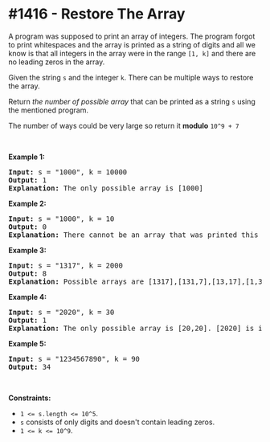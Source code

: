 # \#1416 - Restore The Array
<p>A program was supposed to print an array of integers. The program forgot to print whitespaces and the array is printed as a string of digits and all we know is that all integers in the array were in the range&nbsp;<code>[1, k]</code>&nbsp;and there are no leading zeros in the array.</p>

<p>Given the string <code>s</code> and the integer <code>k</code>. There can be multiple ways to restore the array.</p>

<p>Return <em>the number of possible array</em> that can be printed as a string <code>s</code>&nbsp;using the mentioned program.</p>

<p>The number of ways could be very large so return it <strong>modulo</strong> <code>10^9 + 7</code></p>

<p>&nbsp;</p>
<p><strong>Example 1:</strong></p>

<pre>
<strong>Input:</strong> s = &quot;1000&quot;, k = 10000
<strong>Output:</strong> 1
<strong>Explanation:</strong> The only possible array is [1000]
</pre>

<p><strong>Example 2:</strong></p>

<pre>
<strong>Input:</strong> s = &quot;1000&quot;, k = 10
<strong>Output:</strong> 0
<strong>Explanation:</strong> There cannot be an array that was printed this way and has all integer &gt;= 1 and &lt;= 10.
</pre>

<p><strong>Example 3:</strong></p>

<pre>
<strong>Input:</strong> s = &quot;1317&quot;, k = 2000
<strong>Output:</strong> 8
<strong>Explanation:</strong> Possible arrays are [1317],[131,7],[13,17],[1,317],[13,1,7],[1,31,7],[1,3,17],[1,3,1,7]
</pre>

<p><strong>Example 4:</strong></p>

<pre>
<strong>Input:</strong> s = &quot;2020&quot;, k = 30
<strong>Output:</strong> 1
<strong>Explanation:</strong> The only possible array is [20,20]. [2020] is invalid because 2020 &gt; 30. [2,020] is ivalid because 020 contains leading zeros.
</pre>

<p><strong>Example 5:</strong></p>

<pre>
<strong>Input:</strong> s = &quot;1234567890&quot;, k = 90
<strong>Output:</strong> 34
</pre>

<p>&nbsp;</p>
<p><strong>Constraints:</strong></p>

<ul>
	<li><code>1 &lt;= s.length &lt;= 10^5</code>.</li>
	<li><code>s</code> consists of only digits and doesn&#39;t contain leading zeros.</li>
	<li><code>1 &lt;= k &lt;= 10^9</code>.</li>
</ul>